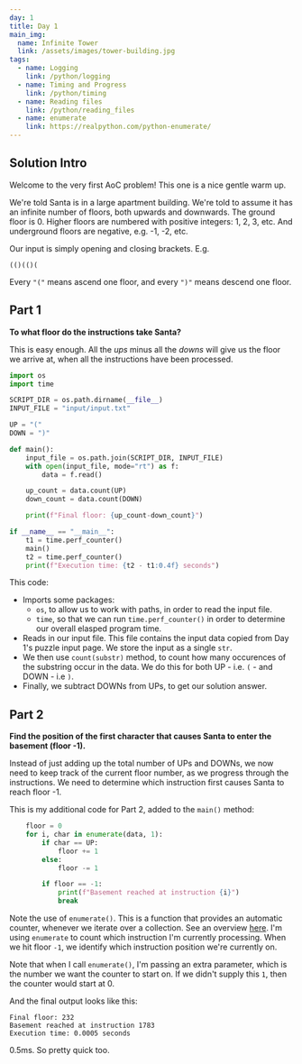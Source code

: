 ```yaml
---
day: 1
title: Day 1
main_img:
  name: Infinite Tower
  link: /assets/images/tower-building.jpg
tags: 
  - name: Logging
    link: /python/logging
  - name: Timing and Progress
    link: /python/timing
  - name: Reading files
    link: /python/reading_files
  - name: enumerate
    link: https://realpython.com/python-enumerate/
---
```

## Solution Intro

Welcome to the very first AoC problem!  This one is a nice gentle warm up.

We're told Santa is in a large apartment building. We're told to assume it has an infinite number of floors, both upwards and downwards.  The ground floor is 0. Higher floors are numbered with positive integers: 1, 2, 3, etc.  And underground floors are negative, e.g. -1, -2, etc.

Our input is simply opening and closing brackets. E.g. 

```text
(()(()(
```

Every `"("` means ascend one floor, and every `")"` means descend one floor.

## Part 1

**To what floor do the instructions take Santa?**

This is easy enough. All the _ups_ minus all the _downs_ will give us the floor we arrive at, when all the instructions have been processed.

```python
import os
import time

SCRIPT_DIR = os.path.dirname(__file__) 
INPUT_FILE = "input/input.txt"

UP = "("
DOWN = ")"

def main():
    input_file = os.path.join(SCRIPT_DIR, INPUT_FILE)
    with open(input_file, mode="rt") as f:
        data = f.read()

    up_count = data.count(UP)
    down_count = data.count(DOWN)

    print(f"Final floor: {up_count-down_count}")

if __name__ == "__main__":
    t1 = time.perf_counter()
    main()
    t2 = time.perf_counter()
    print(f"Execution time: {t2 - t1:0.4f} seconds")
```

This code:

- Imports some packages:
  - `os`, to allow us to work with paths, in order to read the input file.
  - `time`, so that we can run `time.perf_counter()` in order to determine our overall elasped program time.
- Reads in our input file. This file contains the input data copied from Day 1's puzzle input page. We store the input as a single `str`.
- We then use `count(substr)` method, to count how many occurences of the substring occur in the data. We do this for both UP - i.e. `(` - and DOWN - i.e `)`.
- Finally, we subtract DOWNs from UPs, to get our solution answer.

## Part 2

**Find the position of the first character that causes Santa to enter the basement (floor -1).**

Instead of just adding up the total number of UPs and DOWNs, we now need to keep track of the current floor number, as we progress through the instructions.  We need to determine which instruction first causes Santa to reach floor -1.

This is my additional code for Part 2, added to the `main()` method:

```python
    floor = 0
    for i, char in enumerate(data, 1):
        if char == UP:
            floor += 1
        else:
            floor -= 1

        if floor == -1:
            print(f"Basement reached at instruction {i}")
            break
```

Note the use of `enumerate()`. This is a function that provides an automatic counter, whenever we iterate over a collection. See an overview [here](/python/enumerate). I'm using `enumerate` to count which instruction I'm currently processing.  When we hit floor `-1`, we identify which instruction position we're currently on.  

Note that when I call `enumerate()`, I'm passing an extra parameter, which is the number we want the counter to start on.  If we didn't supply this `1`, then the counter would start at 0.

And the final output looks like this:

```text
Final floor: 232
Basement reached at instruction 1783
Execution time: 0.0005 seconds
```

0.5ms.  So pretty quick too.